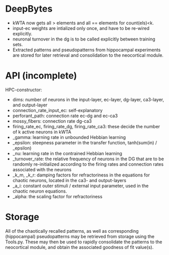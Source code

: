 # DeepBytes

- kWTA now gets all > elements and all == elements for count(els)<k.
- input-ec weights are intialized only once, and have to be re-wired explicitly.
- neuronal turnover in the dg is to be called explicitly between training sets.
- Extracted patterns and pseudopatterns from hippocampal experiments are stored for later retrieval and consolidation
    to the neocortical module.


# API (incomplete)

HPC-constructor:

- dims: number of neurons in the input-layer, ec-layer, dg-layer, ca3-layer, and output-layer
- connection_rate_input_ec: self-explanatory
- perforant_path: connection rate ec-dg and ec-ca3
- mossy_fibers: connection rate dg-ca3
- firing_rate_ec, firing_rate_dg, firing_rate_ca3: these decide the number of k active neurons in kWTA
- _gamma: learning rate in unbounded Hebbian learning
- _epsilon: steepness parameter in the transfer function, tanh(sum(in) / _epsilon)
- _nu: learning rate in the contrained Hebbian learning
- _turnover_rate: the relative frequency of neurons in the DG that are to be randomly re-initialized according to the
    firing rates and connection rates associated with the neurons
- _k_m, _k_r: damping factors for refractoriness in the equations for chaotic neurons, located in the ca3- and output-layers
- _a_i: constant outer stimuli / external input parameter, used in the chaotic neuron equations.
- _alpha: the scaling factor for refractoriness


# Storage

All of the chaotically recalled patterns, as well as corresponding (hippocampal) pseudopatterns may be retrieved from
storage using the Tools.py. These may then be used to rapidly consolidate the patterns to the neocortical module, and 
 obtain the associated goodness of fit value(s).